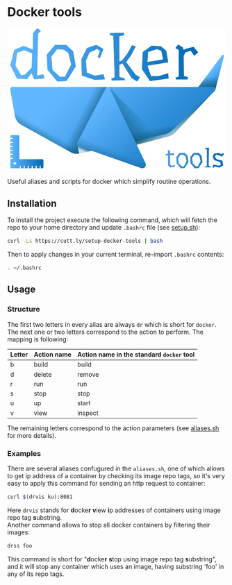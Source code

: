# Docker tools

<p align="center">
    <img src="assets/images/logo.png"/>
</p>

Useful aliases and scripts for docker which simplify routine operations.

## Installation

To install the project execute the following command, which will fetch the repo to your home directory and update `.bashrc` file (see [setup.sh](setup.sh)):

```sh
curl -Ls https://cutt.ly/setup-docker-tools | bash
```

Then to apply changes in your current terminal, re-import `.bashrc` contents:

```sh
. ~/.bashrc
```

## Usage

### Structure

The first two letters in every alias are always `dr` which is short for `docker`. The next one or two letters correspond to the action to perform. The mapping is following:

| Letter | Action name | Action name in the standard `docker` tool |
| --- | --- | --- |
| b | build | build |
| d | delete | remove |
| r | run | run |
| s | stop | stop |
| u | up | start |
| v | view | inspect |

The remaining letters correspond to the action parameters (see [aliases.sh](aliases.sh) for more details).

### Examples

There are several aliases confugured in the `aliases.sh`, one of which allows to get ip address of a container by checking its image repo tags, so it's very easy to apply this command for sending an http request to container:

```sh
curl $(drvis ku):8081
```

Here `drvis` stands for **d**ocke**r** **v**iew **i**p addresses of containers using image repo tag **s**ubstring.  
Another command allows to stop all docker containers by filtering their images:

```sh
drss foo
```

This command is short for "**d**ocke**r** **s**top using image repo tag **s**ubstring", and it will stop any container which uses an image, having substring 'foo' in any of its repo tags.
